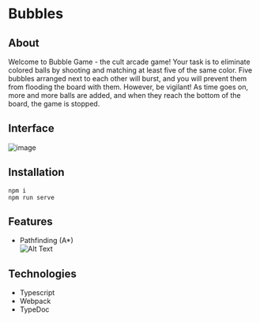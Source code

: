 # Bubbles

## About 
Welcome to Bubble Game - the cult arcade game! Your task is to eliminate colored balls by shooting and matching at least five of the same color. Five bubbles arranged next to each other will burst, and you will prevent them from flooding the board with them. However, be vigilant! As time goes on, more and more balls are added, and when they reach the bottom of the board, the game is stopped.


## Interface
![image](https://user-images.githubusercontent.com/63966121/172720645-eb38ed33-58ff-4e3e-bdee-12cb38e49f3e.png)

## Installation
```
npm i
npm run serve
``` 



## Features
- Pathfinding (A*) <br/>
![Alt Text](https://upload.wikimedia.org/wikipedia/commons/c/c2/Astarpathfinding.gif)


## Technologies
- Typescript
- Webpack
- TypeDoc